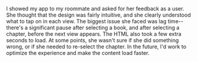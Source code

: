 I showed my app to my roommate and asked for her feedback as a user. She thought that the design was fairly intuitive, and she clearly understood what to tap on in each view. The biggest issue she faced was lag time--there's a significant pause after selecting a book, and after selecting a chapter, before the next view appears. The HTML also took a few extra seconds to load. At some points, she wasn't sure if she did something wrong, or if she needed to re-select the chapter. In the future, I'd work to optimize the experience and make the content load faster.
